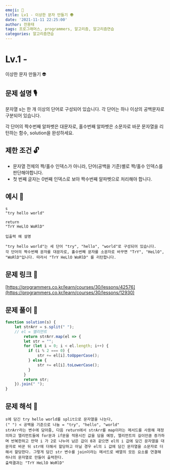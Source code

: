 ```yaml
---
emoji: 🥸
title: Lv1 - 이상한 문자 만들기 👽
date: '2021-11-11 22:25:00'
author: 전용태
tags: 프로그래머스, programmers, 알고리즘, 알고리즘연습
categories: 알고리즘연습
---
```


# Lv.1 - 
이상한 문자 만들기 👽

## **문제 설명 🎙**

문자열 s는 한 개 이상의 단어로 구성되어 있습니다. 
각 단어는 하나 이상의 공백문자로 구분되어 있습니다. 

각 단어의 짝수번째 알파벳은 대문자로, 홀수번째 알파벳은 소문자로 바꾼 
문자열을 리턴하는 함수, solution을 완성하세요.

## **제한 조건 🔓**

- 문자열 전체의 짝/홀수 인덱스가 아니라, 단어(공백을 기준)별로 
짝/홀수 인덱스를 판단해야합니다.
- 첫 번째 글자는 0번째 인덱스로 보아 짝수번째 알파벳으로 처리해야 합니다.

## 예시 👀

```
s
"try hello world"
```

```
return
"TrY HeLlO WoRlD"
```

```
입출력 예 설명

"try hello world"는 세 단어 "try", "hello", "world"로 구성되어 있습니다. 
각 단어의 짝수번째 문자를 대문자로, 홀수번째 문자를 소문자로 바꾸면 "TrY", "HeLlO", "WoRlD"입니다. 따라서 "TrY HeLlO WoRlD" 를 리턴합니다.
```

## 문제 링크 📎

[https://programmers.co.kr/learn/courses/30/lessons/42576](https://programmers.co.kr/learn/courses/30/lessons/12930)

## 문제 풀이 🤔

```jsx
function solution(s) {
    let strArr = s.split(" ");
    // el = 엘리먼트
		return strArr.map(el => {
        let str = "";
        for (let i = 0; i < el.length; i++) {
          if (i % 2 === 0) {
              str += el[i].toUpperCase(); 
          } else {
              str += el[i].toLowerCase(); 
          }
        }
        return str;
    }).join(" ");
}
```

## 문제 해석 🥸

```
s에 담긴 try hello world를 split으로 문자열을 나눈다,
(" ") < 공백을 기준으로 나눔 = "try", "hello", "world"
strArr라는 변수에 담아줌, 다음 return에서 strArr를 map이라는 메서드를 사용해 재정의하고 엘리먼트들에 for문과 if문을 적용시킨 값을 담을 예정, 엘리먼트의 길이만큼 증가하며 반복한하고 만약 i 가 2로 나누어 남은 값이 0과 같으면 el의 i 값에 담긴 문자열을 대문자로 바꾼 뒤 str에 더해서 할당하고 아닐 경우 el의 i 값에 담긴 문자열을 소문자로 더해서 할당한다. 그렇게 담긴 str 변수를 join이라는 메서드로 배열의 모든 요소를 연결해 하나의 문자열로 만들어 출력한다.
출력결과는 "TrY HeLlO WoRlD"
```

<br />
<br />